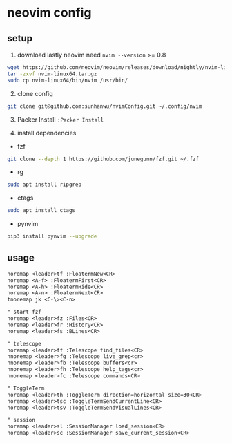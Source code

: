 # neovim config

## setup
1. download lastly neovim
need `nvim --version` >= 0.8
```bash
wget https://github.com/neovim/neovim/releases/download/nightly/nvim-linux64.tar.gz
tar -zxvf nvim-linux64.tar.gz
sudo cp nvim-linux64/bin/nvim /usr/bin/
```
2. clone config
```bash
git clone git@github.com:sunhanwu/nvimConfig.git ~/.config/nvim
```
3. Packer Install
`:Packer Install`

4. install dependencies
+ fzf
```bash
git clone --depth 1 https://github.com/junegunn/fzf.git ~/.fzf
```
+ rg
```bash
sudo apt install ripgrep
```
+ ctags
```bash
sudo apt install ctags
```
+ pynvim
```bash
pip3 install pynvim --upgrade
```


## usage
```txt
noremap <leader>tf :FloatermNew<CR>
noremap <A-f> :FloatermFirst<CR>
noremap <A-h> :FloatermHide<CR>
noremap <A-n> :FloatermNext<CR>
tnoremap jk <C-\><C-n>

" start fzf
noremap <leader>fz :Files<CR>
noremap <leader>fr :History<CR>
noremap <leader>fs :BLines<CR>

" telescope
noremap <leader>ff :Telescope find_files<CR>
nnoremap <leader>fg :Telescope live_grep<cr>
nnoremap <leader>fb :Telescope buffers<cr>
nnoremap <leader>fh :Telescope help_tags<cr>
nnoremap <leader>fc :Telescope commands<CR>

" ToggleTerm
noremap <leader>th :ToggleTerm direction=horizontal size=30<CR>
noremap <leader>tsc :ToggleTermSendCurrentLine<CR>
noremap <leader>tsv :ToggleTermSendVisualLines<CR>

" session
noremap <leader>sl :SessionManager load_session<CR>
noremap <leader>sc :SessionManager save_current_session<CR>
```
